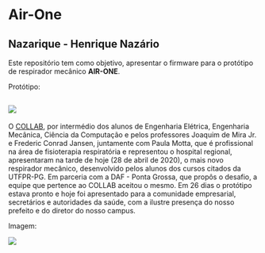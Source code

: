 # Air-One


Nazarique - Henrique Nazário
---------
Este repositório tem como objetivo, apresentar o firmware para o protótipo de respirador mecânico **AIR-ONE**.

Protótipo:

![](https://photos.google.com/u/0/photo/AF1QipP-Y2-4M2-vlBwjaYLJq6g2XaAv0dQaSBFMTupv)
---------
O [COLLAB](https://linktr.ee/collabutfpr), por intermédio dos alunos de Engenharia Elétrica, Engenharia Mecânica, Ciência da Computação e pelos professores Joaquim de Mira Jr. e Frederic Conrad Jansen, juntamente com Paula Motta, que é profissional na área de fisioterapia respiratória e representou o hospital regional, apresentaram na tarde de hoje (28 de abril de 2020), o mais novo respirador mecânico, desenvolvido pelos alunos dos cursos citados da UTFPR-PG.
Em parceria com a DAF - Ponta Grossa, que propôs o desafio, a equipe que pertence ao COLLAB aceitou o mesmo. Em 26 dias o protótipo estava pronto e hoje foi apresentado para a comunidade empresarial, secretários e autoridades da saúde, com a ilustre presença do nosso prefeito e do diretor do nosso campus.

Imagem:

![](https://scontent-gru2-2.xx.fbcdn.net/v/t1.0-9/95094571_117131986638964_7936541719770693632_n.jpg?_nc_cat=111&ccb=2&_nc_sid=2d5d41&_nc_ohc=nHEOrSn9PP8AX97byrj&_nc_ht=scontent-gru2-2.xx&oh=72cc3ea5201a1ce05a09df1c95a8eb6b&oe=6038196C)
